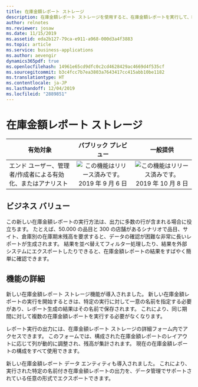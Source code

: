 ```yaml
---
title: 在庫金額レポート ストレージ
description: 在庫金額レポート ストレージを使用すると、在庫金額レポートを実行して、Dynamics 365 Supply Chain Management のフォーム内で出力にアクセスできるようにしたり、外部アプリケーションで使用するためにデータ エンティティを通じて出力をエクスポートしたりできます。
author: relnotes
ms.reviewer: josaw
ms.date: 11/15/2019
ms.assetid: eda2b127-79ca-e911-a968-000d3a4f3883
ms.topic: article
ms.service: business-applications
ms.author: aevengir
dynamics365pdf: true
ms.openlocfilehash: 14961e65cd9dfc0c2cd4628429ac4669d4f535cf
ms.sourcegitcommit: b3c4fcc7b7ea3803a7643417cc415abb10be1182
ms.translationtype: HT
ms.contentlocale: ja-JP
ms.lasthandoff: 12/04/2019
ms.locfileid: "2889851"
---
```

# <a name="inventory-value-report-storage"></a>在庫金額レポート ストレージ


| 有効対象    |  パブリック プレビュー | 一般提供 | 
| ---------- | :----------: |:----------: |
|エンド ユーザー、管理者/作成者による有効化、またはアナリスト|![この機能はリリース済みです。](/dynamics365-release-plan/media/green-checkmark.png "この機能はリリース済みです。") 2019 年 9 月 6 日| ![この機能はリリース済みです。](/dynamics365-release-plan/media/green-checkmark.png "この機能はリリース済みです。") 2019 年 10 月 8 日|


## <a name="business-value"></a>ビジネス バリュー
<!-- bv start -->
この新しい在庫金額レポートの実行方法は、出力に多数の行が含まれる場合に役立ちます。 たとえば、50.000 の品目と 300 の店舗があるシナリオで品目、サイト、倉庫別の在庫期末残高を要求すると、データの確認が困難な非常に長いレポートが生成されます。 結果を並べ替えてフィルター処理したり、結果を外部システムにエクスポートしたりできると、在庫金額レポートの結果をすばやく簡単に確認できます。
<!-- bv end -->



## <a name="feature-details"></a>機能の詳細
<!--feature detail start -->
新しい在庫金額レポート ストレージ機能が導入されました。 新しい在庫金額レポートの実行を開始するときは、特定の実行に対して一意の名前を指定する必要があり、レポート生成の結果はその名前で保存されます。 これにより、同じ期間に対して複数の在庫金額レポートを実行する必要がなくなります。 

レポート実行の出力には、在庫金額レポート ストレージの詳細フォーム内でアクセスできます。 このフォームでは、構成された在庫金額レポートのレイアウトに応じて列が動的に調整され、残高が集計されます。 現在の在庫金額レポートの構成をすべて使用できます。 

新しい在庫金額レポート データ エンティティも導入されました。 これにより、実行された特定の名前付き在庫金額レポートの出力を、データ管理でサポートされている任意の形式でエクスポートできます。
<!--feature detail end -->








